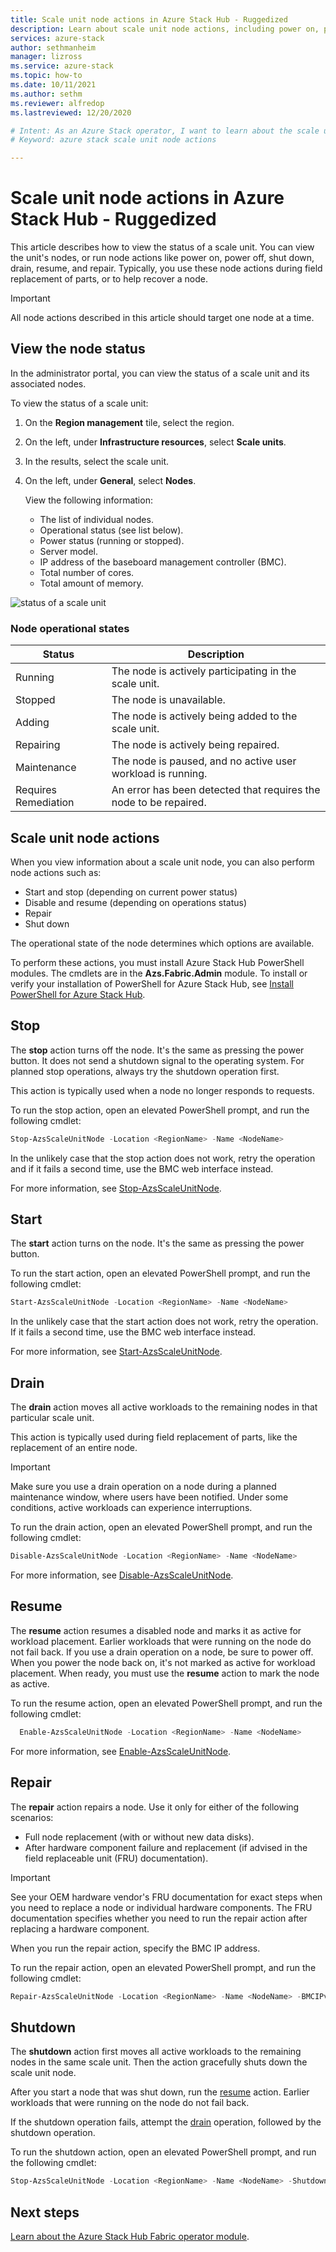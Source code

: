 ```yaml
---
title: Scale unit node actions in Azure Stack Hub - Ruggedized
description: Learn about scale unit node actions, including power on, power off, disable, resume, and how to view node status in Azure Stack Hub integrated systems.
services: azure-stack
author: sethmanheim
manager: lizross
ms.service: azure-stack
ms.topic: how-to
ms.date: 10/11/2021
ms.author: sethm
ms.reviewer: alfredop
ms.lastreviewed: 12/20/2020

# Intent: As an Azure Stack operator, I want to learn about the scale unit node actions I can take.
# Keyword: azure stack scale unit node actions

---
```



# Scale unit node actions in Azure Stack Hub - Ruggedized

This article describes how to view the status of a scale unit. You can view the unit's nodes, or run node actions like power on, power off, shut down, drain, resume, and repair. Typically, you use these node actions during field replacement of parts, or to help recover a node.

> [!IMPORTANT]  
> All node actions described in this article should target one node at a time.

## View the node status

In the administrator portal, you can view the status of a scale unit and its associated nodes.

To view the status of a scale unit:

1. On the **Region management** tile, select the region.
2. On the left, under **Infrastructure resources**, select **Scale units**.
3. In the results, select the scale unit.
4. On the left, under **General**, select **Nodes**.

   View the following information:

   - The list of individual nodes.
   - Operational status (see list below).
   - Power status (running or stopped).
   - Server model.
   - IP address of the baseboard management controller (BMC).
   - Total number of cores.
   - Total amount of memory.

![status of a scale unit](media/azure-stack-node-actions/multinodeactions.png)

### Node operational states

| Status | Description |
|----------------------|-------------------------------------------------------------------|
| Running | The node is actively participating in the scale unit. |
| Stopped | The node is unavailable. |
| Adding | The node is actively being added to the scale unit. |
| Repairing | The node is actively being repaired. |
| Maintenance | The node is paused, and no active user workload is running. |
| Requires Remediation | An error has been detected that requires the node to be repaired. |

## Scale unit node actions

When you view information about a scale unit node, you can also perform node actions such as:

- Start and stop (depending on current power status)
- Disable and resume (depending on operations status)
- Repair
- Shut down

The operational state of the node determines which options are available.

To perform these actions, you must install Azure Stack Hub PowerShell modules. The cmdlets are in the **Azs.Fabric.Admin** module. To install or verify your installation of PowerShell for Azure Stack Hub, see [Install PowerShell for Azure Stack Hub](../../operator/azure-stack-powershell-install.md).

## Stop

The **stop** action turns off the node. It's the same as pressing the power button. It does not send a shutdown signal to the operating system. For planned stop operations, always try the shutdown operation first.

This action is typically used when a node no longer responds to requests.

To run the stop action, open an elevated PowerShell prompt, and run the following cmdlet:

```powershell  
Stop-AzsScaleUnitNode -Location <RegionName> -Name <NodeName>
```

In the unlikely case that the stop action does not work, retry the operation and if it fails a second time, use the BMC web interface instead.

For more information, see [Stop-AzsScaleUnitNode](/powershell/module/azs.fabric.admin/stop-azsscaleunitnode).

## Start

The **start** action turns on the node. It's the same as pressing the power button.

To run the start action, open an elevated PowerShell prompt, and run the following cmdlet:

```powershell
Start-AzsScaleUnitNode -Location <RegionName> -Name <NodeName>
```

In the unlikely case that the start action does not work, retry the operation. If it fails a second time, use the BMC web interface instead.

For more information, see [Start-AzsScaleUnitNode](/powershell/module/azs.fabric.admin/start-azsscaleunitnode).

## Drain

The **drain** action moves all active workloads to the remaining nodes in that particular scale unit.

This action is typically used during field replacement of parts, like the replacement of an entire node.

> [!IMPORTANT]
> Make sure you use a drain operation on a node during a planned maintenance window, where users have been notified. Under some conditions, active workloads can experience interruptions.

To run the drain action, open an elevated PowerShell prompt, and run the following cmdlet:

```powershell  
Disable-AzsScaleUnitNode -Location <RegionName> -Name <NodeName>
```

For more information, see [Disable-AzsScaleUnitNode](/powershell/module/azs.fabric.admin/disable-azsscaleunitnode).

## Resume

The **resume** action resumes a disabled node and marks it as active for workload placement. Earlier workloads that were running on the node do not fail back. If you use a drain operation on a node, be sure to power off. When you power the node back on, it's not marked as active for workload placement. When ready, you must use the **resume** action to mark the node as active.

To run the resume action, open an elevated PowerShell prompt, and run the following cmdlet:

```powershell  
  Enable-AzsScaleUnitNode -Location <RegionName> -Name <NodeName>
```

For more information, see [Enable-AzsScaleUnitNode](/powershell/module/azs.fabric.admin/enable-azsscaleunitnode).

## Repair

The **repair** action repairs a node. Use it only for either of the following scenarios:

- Full node replacement (with or without new data disks).
- After hardware component failure and replacement (if advised in the field replaceable unit (FRU) documentation).

> [!IMPORTANT]  
> See your OEM hardware vendor's FRU documentation for exact steps when you need to replace a node or individual hardware components. The FRU documentation specifies whether you need to run the repair action after replacing a hardware component.

When you run the repair action, specify the BMC IP address.

To run the repair action, open an elevated PowerShell prompt, and run the following cmdlet:

  ```powershell
  Repair-AzsScaleUnitNode -Location <RegionName> -Name <NodeName> -BMCIPv4Address <BMCIPv4Address>
  ```

## Shutdown

The **shutdown** action first moves all active workloads to the remaining nodes in the same scale unit. Then the action gracefully shuts down the scale unit node.

After you start a node that was shut down, run the [resume](#resume) action. Earlier workloads that were running on the node do not fail back.

If the shutdown operation fails, attempt the [drain](#drain) operation, followed by the shutdown operation.

To run the shutdown action, open an elevated PowerShell prompt, and run the following cmdlet:

  ```powershell
  Stop-AzsScaleUnitNode -Location <RegionName> -Name <NodeName> -Shutdown
  ```

## Next steps

[Learn about the Azure Stack Hub Fabric operator module](/powershell/module/azs.fabric.admin/).
